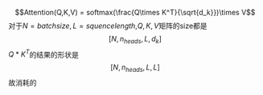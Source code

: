 $$Attention(Q,K,V) = softmax(\frac{Q\times K^T}{\sqrt{d_k}})\times V$$
对于$N = batch size, L = squence length$,$Q,K,V$矩阵的size都是
$$[N,n_{heads},L,d_k]$$
$Q*K^T$的结果的形状是
$$[N,n_{heads}, L, L]$$
故消耗的